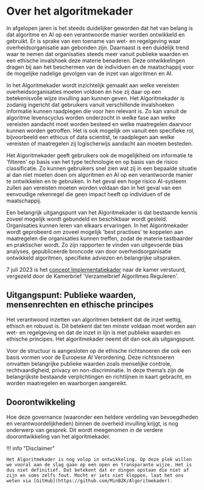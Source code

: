 # Over het algoritmekader
In afgelopen jaren is het steeds duidelijker geworden dat het van belang is dat algoritme en AI op een verantwoorde manier worden ontwikkeld en gebruikt. Er is sprake van een toename van wet- en regelgeving waar overheidsorganisatie aan gebonden zijn. Daarnaast is een duidelijk trend waar te nemen dat organisaties steeds meer vanuit publieke waarden en een ethische invalshoek deze materie benaderen. Deze ontwikkelingen dragen bij aan het beschermen van de individuen en de maatschappij voor de mogelijke nadelige gevolgen van de inzet van algoritmen en AI. 

In het Algoritmekader wordt inzichtelijk gemaakt aan welke vereisten overheidsorganisaties moeten voldoen én hoe zij daar op een betekenisvolle wijze invulling aan kunnen geven. Het Algoritmekader is zodanig ingericht dat gebruikers vanuit verschillende invalshoeken informatie kunnen raadplegen die voor hen relevant is. Zo kan vanuit de algoritme levenscyclus worden onderzocht in welke fase aan welke vereisten aandacht moet worden besteed en welke maatregelen daarvoor kunnen worden getroffen. Het is ook mogelijk om vanuit een specifieke rol, bijvoorbeeld een ethicus of data scientist, te raadplegen aan welke vereisten of maatregelen zij logischerwijs aandacht aan moeten besteden. 

Het Algoritmekader geeft gebruikers ook de mogelijkheid om informatie te 'filteren' op basis van het type technologie en op basis van de risico classificatie. Zo kunnen gebruikers snel zien wat zij in een bepaalde situatie al dan niet moeten doen om algoritmen en AI op een verantwoorde manier te ontwikkelen en te gebruiken. In het geval een hoge risico AI-systeem zullen aan vereisten moeten worden voldaan dan in het geval van een eenvoudige rekenregel die geen impact heeft op individuen of de maatschappij.  

Een belangrijk uitgangspunt van het Algoritmekader is dat bestaande kennis zoveel mogelijk wordt gebundeld en beschikbaar wordt gesteld. Organisaties kunnen leren van elkaars ervaringen. In het Algoritmekader wordt geprobeerd om zoveel mogelijk 'best practises' te koppelen aan maatregelen die organisaties kunnen treffen, zodat de materie tastbaarder en praktischer wordt. Zo zijn rapporten te vinden van uitgevoerde bias analyses, gepubliceerde broncode van door overheidsorganisatie ontwikkeld algoritmen, specifieke adviezen en belangrijke uitspraken. 


7 juli 2023 is het [concept Implementatiekader](https://www.rijksoverheid.nl/documenten/rapporten/2023/06/30/implementatiekader-verantwoorde-inzet-van-algoritmen) naar de kamer verstuurd, vergezeld door de Kamerbrief 'Verzamelbrief Algoritmes Reguleren'.


## Uitgangspunt: Publieke waarden, mensenrechten en ethische principes

Het verantwoord inzetten van algoritmen betekent dat de inzet wettig, ethisch en robuust is. Dit betekent dat ten minste voldaan moet worden aan wet- en regelgeving en dat de inzet in lijn is met publieke waarden en ethische principes. Het algoritmekader neemt dit dan ook als uitgangspunt.

Voor de structuur is aangesloten op de ethische richtsnoeren die ook een basis vormen voor de Europese AI Verordening. Deze richtsnoeren omvatten belangrijke publieke waarden zoals menselijke controle, rechtvaardigheid, privacy en non-discriminatie. In deze thema’s zijn de belangrijkste bestaande verplichtingen en richtlijnen in kaart gebracht, en worden maatregelen en waarborgen aangereikt. 


## Doorontwikkeling

Hoe deze governance (waaronder een heldere verdeling van bevoegdheden en verantwoordelijkheden) binnen de overheid invulling krijgt, is nog onderwerp van gesprek. Dit wordt  meegenomen in de verdere doorontwikkeling van het algoritmekader.

!!! info "Disclaimer"

    Het Algoritmekader is nog volop in ontwikkeling. Op deze plek willen we vooral aan de slag gaan op een open en transparante wijze. Het is dus niet definitief. Dat betekent dat er dingen opstaan die niet af zijn en soms zelfs fout. Mocht er iets niet kloppen, laat het ons weten via [GitHub](https://github.com/MinBZK/Algoritmekader).


